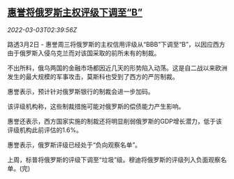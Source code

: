 <!--1646276463000-->
[惠誉将俄罗斯主权评级下调至“B”](https://cn.reuters.com/article/ritch-russia-rating-0302-wedn-idCNKBS2L007E)
------

<div><i>2022-03-03T02:39:56Z</i></div><p>路透3月2日 - 惠誉周三将俄罗斯的主权信用评级从“BBB”下调至“B”，以因应西方由于俄罗斯入侵乌克兰而对该国采取的前所未有的制裁。</p><p>不出所料，俄乌两国的金融市场都因近几天的形势陷入动荡。这是自二战以来欧洲发生的最大规模的军事攻击，莫斯科也受到了西方的严厉制裁。</p><p>惠誉表示，预计针对俄罗斯银行的制裁会进一步加码。</p><p>该评级机构称，这些制裁措施可能对俄罗斯的偿债能力产生影响。</p><p>惠誉还表示，西方国家实施的制裁还将明显削弱俄罗斯的GDP增长潜力，低于该评级机构此前评估的1.6%。</p><p>惠誉表示，俄罗斯评级已经处于“负向观察名单”。</p><p>上周，标普将俄罗斯的评级下调至“垃圾”级。穆迪将俄罗斯的评级列入负面观察名单。(完)</p>
